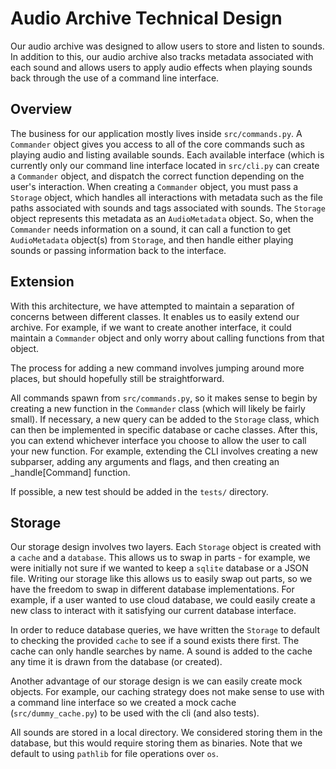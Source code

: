# Audio Archive Technical Design

Our audio archive was designed to allow users to store and listen to sounds.
In addition to this, our audio archive also tracks metadata associated with each sound and allows users to apply audio effects when playing sounds back through the use of a command line interface.

## Overview

The business for our application mostly lives inside `src/commands.py`.
A `Commander` object gives you access to all of the core commands such as playing audio and listing available sounds.
Each available interface (which is currently only our command line interface located in `src/cli.py` can create a `Commander` object, and dispatch the correct function depending on the user's interaction.
When creating a `Commander` object, you must pass a `Storage` object, which handles all interactions with metadata such as the file paths associated with sounds and tags associated with sounds.
The `Storage` object represents this metadata as an `AudioMetadata` object.
So, when the `Commander` needs information on a sound, it can call a function to get `AudioMetadata` object(s) from `Storage`, and then handle either playing sounds or passing information back to the interface.

## Extension

With this architecture, we have attempted to maintain a separation of concerns between different classes.
It enables us to easily extend our archive.
For example, if we want to create another interface, it could maintain a `Commander` object and only worry about calling functions from that object.

The process for adding a new command involves jumping around more places, but should hopefully still be straightforward.

All commands spawn from `src/commands.py`, so it makes sense to begin by creating a new function in the `Commander` class (which will likely be fairly small).
If necessary, a new query can be added to the `Storage` class, which can then be implemented in specific database or cache classes.
After this, you can extend whichever interface you choose to allow the user to call your new function.
For example, extending the CLI involves creating a new subparser, adding any arguments and flags, and then creating an _handle[Command] function.

If possible, a new test should be added in the `tests/` directory.

## Storage

Our storage design involves two layers.
Each `Storage` object is created with a `cache` and a `database`.
This allows us to swap in parts - for example, we were initially not sure if we wanted to keep a `sqlite` database or a JSON file.
Writing our storage like this allows us to easily swap out parts, so we have the freedom to swap in different database implementations.
For example, if a user wanted to use cloud database, we could easily create a new class to interact with it satisfying our current database interface.

In order to reduce database queries, we have written the `Storage` to default to checking the provided `cache` to see if a sound exists there first.
The cache can only handle searches by name.
A sound is added to the cache any time it is drawn from the database (or created).

Another advantage of our storage design is we can easily create mock objects.
For example, our caching strategy does not make sense to use with a command line interface so we created a mock cache (`src/dummy_cache.py`) to be used with the cli (and also tests).

All sounds are stored in a local directory.  We considered storing them in the database, but this would require storing them as binaries.  Note that we default to using `pathlib` for file operations over `os`.
